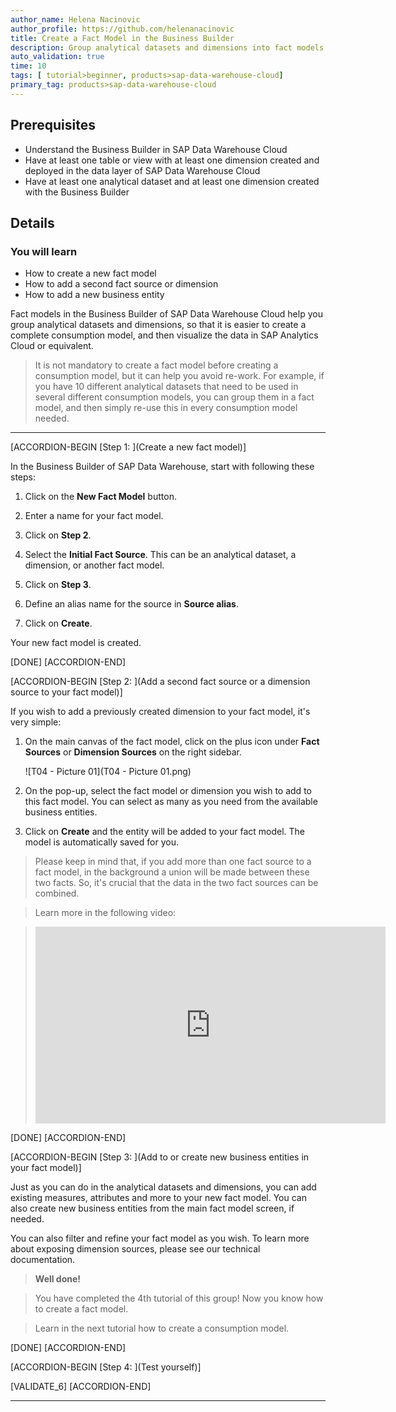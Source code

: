 ```yaml
---
author_name: Helena Nacinovic
author_profile: https://github.com/helenanacinovic
title: Create a Fact Model in the Business Builder
description: Group analytical datasets and dimensions into fact models in the Business Builder of SAP Data Warehouse Cloud.
auto_validation: true
time: 10
tags: [ tutorial>beginner, products>sap-data-warehouse-cloud]
primary_tag: products>sap-data-warehouse-cloud
---
```


## Prerequisites
- Understand the Business Builder in SAP Data Warehouse Cloud
- Have at least one table or view with at least one dimension created and deployed in the data layer of SAP Data Warehouse Cloud
- Have at least one analytical dataset and at least one dimension created with the Business Builder


## Details
### You will learn
- How to create a new fact model
- How to add a second fact source or dimension
- How to add a new business entity


Fact models in the Business Builder of SAP Data Warehouse Cloud help you group analytical datasets and dimensions, so that it is easier to create a complete consumption model, and then visualize the data in SAP Analytics Cloud or equivalent.

> It is not mandatory to create a fact model before creating a consumption model, but it can help you avoid re-work. For example, if you have 10 different analytical datasets that need to be used in several different consumption models, you can group them in a fact model, and then simply re-use this in every consumption model needed.


---

[ACCORDION-BEGIN [Step 1: ](Create a new fact model)]

In the Business Builder of SAP Data Warehouse, start with following these steps:

1.	Click on the **New Fact Model** button.

2.	Enter a name for your fact model.

3.	Click on **Step 2**.

4.	Select the **Initial Fact Source**. This can be an analytical dataset, a dimension, or another fact model.

5.	Click on **Step 3**.

6.	Define an alias name for the source in **Source alias**.

7.	Click on **Create**.

Your new fact model is created.


[DONE]
[ACCORDION-END]

[ACCORDION-BEGIN [Step 2: ](Add a second fact source or a dimension source to your fact model)]

If you wish to add a previously created dimension to your fact model, it's very simple:

1.	On the main canvas of the fact model, click on the plus icon under **Fact Sources** or **Dimension Sources** on the right sidebar.

    ![T04 - Picture 01](T04 - Picture 01.png)

2.	On the pop-up, select the fact model or dimension you wish to add to this fact model. You can select as many as you need from the available business entities.

3.	Click on **Create** and the entity will be added to your fact model. The model is automatically saved for you.

> Please keep in mind that, if you add more than one fact source to a fact model, in the background a union will be made between these two facts. So, it's crucial that the data in the two fact sources can be combined.

> Learn more in the following video:

> <iframe width="560" height="315" src="https://www.youtube.com/embed/5x0Hq2kQgAg" title="YouTube video player" frameborder="0" allow="accelerometer; autoplay; clipboard-write; encrypted-media; gyroscope; picture-in-picture" allowfullscreen></iframe>


[DONE]
[ACCORDION-END]


[ACCORDION-BEGIN [Step 3: ](Add to or create new business entities in your fact model)]

Just as you can do in the analytical datasets and dimensions, you can add existing measures, attributes and more to your new fact model. You can also create new business entities from the main fact model screen, if needed.

You can also filter and refine your fact model as you wish. To learn more about exposing dimension sources, please see our technical documentation.

>**Well done!**

> You have completed the 4th tutorial of this group! Now you know how to create a fact model.

> Learn in the next tutorial how to create a consumption model.

[DONE]
[ACCORDION-END]

[ACCORDION-BEGIN [Step 4: ](Test yourself)]



[VALIDATE_6]
[ACCORDION-END]

---
